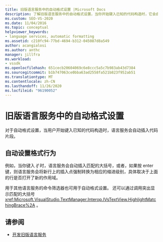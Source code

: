 ```yaml
---
title: 旧版语言服务中的自动格式设置 |Microsoft Docs
description: 了解旧版语言服务中的自动格式设置，当你开始键入已知的代码构造时，它会自动插入代码片段。
ms.custom: SEO-VS-2020
ms.date: 11/04/2016
ms.topic: conceptual
helpviewer_keywords:
- language services, automatic formatting
ms.assetid: c210fc94-77bd-4694-b312-045087d8a549
author: acangialosi
ms.author: anthc
manager: jillfra
ms.workload:
- vssdk
ms.openlocfilehash: 651cecb20604069c6e8ccc5a5c7b983ab43d7384
ms.sourcegitcommit: b1b747063ce0bba63ad2558fa521b823f952ab51
ms.translationtype: MT
ms.contentlocale: zh-CN
ms.lasthandoff: 11/26/2020
ms.locfileid: "96190052"
---
```

# <a name="automatic-formatting-in-a-legacy-language-service"></a>旧版语言服务中的自动格式设置
对于自动格式设置，当用户开始键入已知的代码构造时，语言服务会自动插入代码片段。

## <a name="automatic-formatting-behavior"></a>自动设置格式行为
 例如，当你键入 *if* 时，语言服务会自动插入匹配的大括号，或者，如果按 enter 键，则语言服务会将新行上的插入点强制转换为相应的缩进级别，具体取决于上面的行是否打开了新的作用域。

 用于其他语言服务的命令筛选器也可用于自动格式设置。 还可以通过调用突出显示匹配的大括号 <xref:Microsoft.VisualStudio.TextManager.Interop.IVsTextView.HighlightMatchingBrace%2A> 。

## <a name="see-also"></a>请参阅
- [开发旧版语言服务](../../extensibility/internals/developing-a-legacy-language-service.md)
